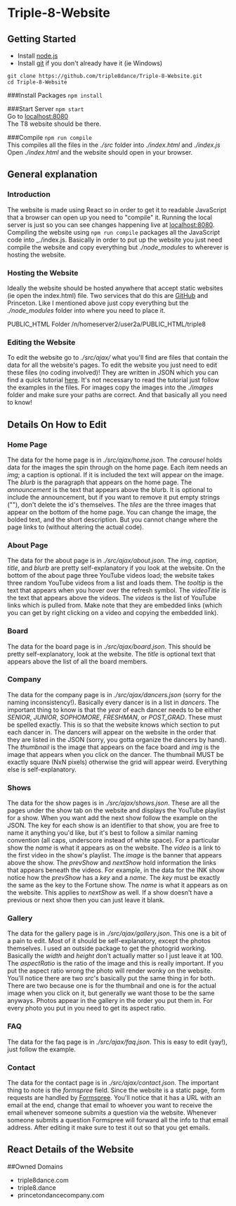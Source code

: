 # Triple-8-Website

## Getting Started
* Install [node.js](https://nodejs.org/en/)
* Install [git](https://git-scm.com/downloads) if you don't already have it (ie Windows)

`git clone https://github.com/triple8dance/Triple-8-Website.git`  
`cd Triple-8-Website`

###Install Packages
`npm install`

###Start Server
`npm start`  
Go to [localhost:8080](http://localhost:8080/)  
The T8 website should be there.

###Compile
`npm run compile`  
This compiles all the files in the _./src_ folder into _./index.html_ and _./index.js_  
Open _./index.html_ and the website should open in your browser.

## General explanation

### Introduction
The website is made using React so in order to get it to readable JavaScript that a browser 
can open up you need to "compile" it. Running the local server is just so you can see 
changes happening live at [localhost:8080](http://localhost:8080/). Compiling the website 
using `npm run compile` packages all the JavaScript code into _./index.js. Basically 
in order to put up the website you just need compile the website and copy everything but 
_./node_modules_ to wherever is hosting the website.

### Hosting the Website
Ideally the website should be hosted anywhere that accept static websites (ie open the index.html) 
file. Two services that do this are [GitHub](https://pages.github.com/) and Princeton. Like I mentioned above just 
copy everything but the _./node_modules_ folder into where you need to place it.

PUBLIC_HTML Folder
/n/homeserver2/user2a/PUBLIC_HTML/triple8


### Editing the Website
To edit the website go to _./src/ajax/_ what you'll find are files that contain the data 
for all the website's pages. To edit the website you just need to edit these files (no coding involved)! 
They are written in JSON which you can find a quick tutorial [here](https://www.w3schools.com/js/js_json_intro.asp). 
It's not necessary to read the tutorial just follow the examples in the files. For images copy 
the images into the _./images_ folder and make sure your paths are correct. And that basically 
all you need to know!

## Details On How to Edit
 
### Home Page
The data for the home page is in _./src/ajax/home.json_. The _carousel_ holds data for the 
images the spin through on the home page. Each item needs an _img_; a caption is optional. 
If it is included the text will appear on the image. The _blurb_ is the paragraph that 
appears on the home page. The _announcement_ is the text that appears above the blurb. It 
is optional to include the announcement, but if you want to remove it put empty strings (""), 
don't delete the id's themselves. The _tiles_ are the three images that appear on the 
bottom of the home page. You can change the image, the bolded text, and the short description. 
But you cannot change where the page links to (without altering the actual code).

### About Page
The data for the about page is in _./src/ajax/about.json_. The _img_, _caption_, _title_, and _blurb_ are pretty self-explanatory if you look at the 
website. On the bottom of the about page three YouTube videos load; the website takes 
three random YouTube videos from a list and loads them. The _tooltip_ is the text that 
appears when you hover over the refresh symbol. The _videoTitle_ is the text that 
appears above the videos. The _videos_ is the list of YouTube links which is pulled 
from. Make note that they are embedded links (which you  can get by right clicking 
on a video and copying the embedded link).

### Board
The data for the board page is in _./src/ajax/board.json_. This should be pretty self-explanatory, look at the website. The _title_ is optional 
text that appears above the list of all the board members.

### Company
The data for the company page is in _./src/ajax/dancers.json_ (sorry for the naming 
inconsistency!). Basically every dancer is in a list in _dancers_. The important thing 
to know is that the _year_ of each dancer needs to be either *SENIOR*, *JUNIOR*, 
*SOPHOMORE*, *FRESHMAN*, or *POST_GRAD*. These must be spelled exactly. This is so 
that the website knows which section to put each dancer in. The dancers will appear 
on the website in the order that they are listed in the JSON (sorry, you gotta 
organize the dancers by hand). The _thumbnail_ is the image that appears on the 
face board and _img_ is the image that appears when you click on the dancer. The 
thumbnail MUST be exactly square (NxN pixels) otherwise the grid will appear weird. 
Everything else is self-explanatory.

### Shows
The data for the show pages is in _./src/ajax/shows.json_. These are all the pages under 
the show tab on the website and displays the YouTube playlist for a show. When you want 
add the next show follow the example on the JSON. The key for each show is an 
identifier to that show, you are free to name it anything you'd like, but it's best 
to follow a similar naming convention (all caps, underscore instead of white space). 
For a particular show the _name_ is what it appears as on the website. The _video_ is 
a link to the first video in the show's playlist. The _image_ is the banner that appears 
above the show. The _prevShow_ and _nextShow_ hold information the links that appears 
beneath the videos. For example, in the data for the INK show notice how the _prevShow_ 
has a _key_ and a _name_. The _key_ must be exactly the same as the key to the Fortune 
show. The _name_ is what it appears as on the website. This applies to _nextShow_ as well. 
If a show doesn't have a previous or next show then you can just leave it blank.

### Gallery
The data for the gallery page is in _./src/ajax/gallery.json_. This one is a bit of a 
pain to edit. Most of it should be self-explanatory, except the photos themselves. I 
used an outside package to get the photogrid working. Basically the _width_ and _height_ 
don't actually matter so I just leave it at 100. The _aspectRatio_ is the ratio of the 
image and this is really important. If you put the aspect ratio wrong the photo will 
render wonky on the website. You'll notice there are two _src_'s basically put the 
same thing in for both. There are two because one is for the thumbnail and one is 
for the actual image when you click on it, but generally we want those to be the 
same anyways. Photos appear in the gallery in the order you put them in. For every 
photo you put in you need to get its aspect ratio.

### FAQ
The data for the faq page is in _./src/ajax/faq.json_. This is easy to edit (yay!), 
just follow the example.

### Contact
The data for the contact page is in _./src/ajax/contact.json_. The important thing 
to note is the _formspree_ field. Since the website is a static page, form requests 
are handled by [Formspree](https://formspree.io/). You'll notice that it has a URL 
with an email at the end, change that email to whoever you want to receive the email 
whenever someone submits a question via the website. Whenever someone submits a question 
Formspree will forward all the info to that email address. After editing it make 
sure to test it out so that you get emails.

## React Details of the Website

##Owned Domains
* triple8dance.com
* triple8.dance
* princetondancecompany.com